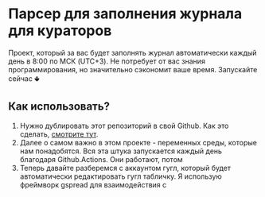 # Парсер для заполнения журнала для кураторов
Проект, который за вас будет заполнять журнал автоматически каждый день в 8:00 по МСК (UTC+3). Не потребует от вас знания программирования, но значительно сэкономит ваше время. Запускайте сейчас 🢃
## Как использовать?
1. Нужно дублировать этот репозиторий в свой Github. Как это сделать, [смотрите тут](https://qna.habr.com/q/182561).
2. Далее о самом важно в этом проекте - переменных среды, которые нам понадобятся. Вся эта штука запускается каждый день благодаря Github.Actions. Они работают, потом 
3. Теперь давайте разберемся с аккаунтом гугл, который будет автоматически редактировать гугл табличку. Я использую фреймворк gspread для взаимодействия с
